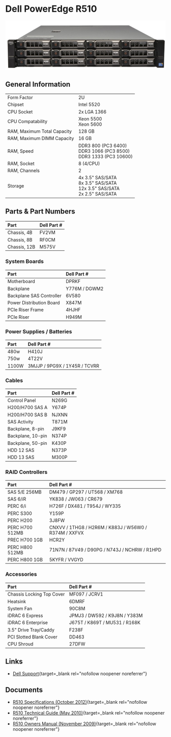 # Dell PowerEdge R510

![Dell PowerEdge R610](img/dell-pe-r510.jpg)

## General Information

|                               |                                                                               |
| :-                            | :-                                                                            |
| Form Factor                   | 2U                                                                            |
| Chipset                       | Intel 5520                                                                    |
| CPU Socket                    | 2x LGA 1366                                                                   |
| CPU Compatability             | Xeon 5500<br>Xeon 5600                                                        |
| RAM, Maximum Total Capacity   | 128 GB                                                                        |
| RAM, Maximum DIMM Capacity    | 16 GB                                                                         |
| RAM, Speed                    | DDR3 800 (PC3 6400)<br>DDR3 1066 (PC3 8500)<br>DDR3 1333 (PC3 10600)          |
| RAM, Socket                   | 8 (4/CPU)                                                                     |
| RAM, Channels                 | 2                                                                             |
| Storage                       | 4x 3.5" SAS/SATA<br>8x 3.5" SAS/SATA<br>12x 3.5" SAS/SATA<br>2x 2.5" SAS/SATA |

## Parts & Part Numbers

| Part          | Dell Part #   |
| :-            | :-            |
| Chassis, 4B   | FV2VM         |
| Chassis, 8B   | RF0CM         |
| Chassis, 12B  | M575V         |

### System Boards

| Part                     | Dell Part #   |
| :-                       | :-            |
| Motherboard              | DPRKF         |
| Backplane                | Y776M / DGWM2 |
| Backplane SAS Controller | 6V580         |
| Power Distribution Board | X847M         |
| PCIe Riser Frame         | 4HJHF         |
| PCIe Riser               | H949M         |

### Power Supplies / Batteries

| Part  | Dell Part #                   |
| :-    | :-                            |
| 480w  | H410J                         |
| 750w  | 4T22V                         |
| 1100W | 3MJJP / 9PG9X / 1Y45R / TCVRR |

### Cables

| Part              | Dell Part # |
| :-                | :-          |
| Control Panel     | N269G       |
| H200/H700 SAS A   | Y674P       |
| H200/H700 SAS B   | NJXNN       |
| SAS Activity      | T871M       |
| Backplane, 8-pin  | J9KF9       |
| Backplane, 10-pin | N374P       |
| Backplane, 50-pin | K430P       |
| HDD 12 SAS        | N373P       |
| HDD 13 SAS        | M300P       |

### RAID Controllers

| Part            | Dell Part #                                             |
| :-              | :-                                                      |
| SAS 5/E 256MB   | DM479 / GP297 / UT568 / XM768                           |
| SAS 6/iR        | YK838 / JW063 / CR679                                   |
| PERC 6/i        | H726F / DX481 / T954J / WY335                           |
| PERC S300       | Y159P                                                   |
| PERC H200       | 3J8FW                                                   |
| PERC H700 512MB | CNXVV / 1THG8 / H2R6M / K883J / W56W0 / R374M / XXFVX   |
| PREC H700 1GB   | HCR2Y                                                   |
| PERC H800 512MB | 71N7N / 87V49 / D90PG / N743J / NCHRW / R1HPD           |
| PERC H800 1GB   | 5KYFR / VVGYD                                           |

### Accessories

| Part                      | Dell Part #                   |
| :-                        | :-                            |
| Chassis Locking Top Cover | MF097 / JCRV1                 |
| Heatsink                  | 6DMRF                         |
| System Fan                | 90C8M                         |
| iDRAC 6 Express           | JPMJ3 / DW592 / K9J8N / Y383M |
| iDRAC 6 Enterprise        | J675T / K869T / MU531 / R168K |
| 3.5" Drive Tray/Caddy     | F238F                         |
| PCI Slotted Blank Cover   | DD463                         |
| CPU Shroud                | 27DFW                         |

## Links

- [Dell Support](https://www.dell.com/support/home/en-us/product-support/product/poweredge-r510/overview){target=_blank rel="nofollow noopener noreferrer"}

## Documents

- [R510 Specifications (October 2012)](docs/r510-specs.pdf){target=_blank rel="nofollow noopener noreferrer"}
- [R510 Technical Guide (May 2010)](docs/r510-tech-guide.pdf){target=_blank rel="nofollow noopener noreferrer"}
- [R510 Owners Manual (November 2009)](docs/r510-owners-manual.pdf){target=_blank rel="nofollow noopener noreferrer"}
